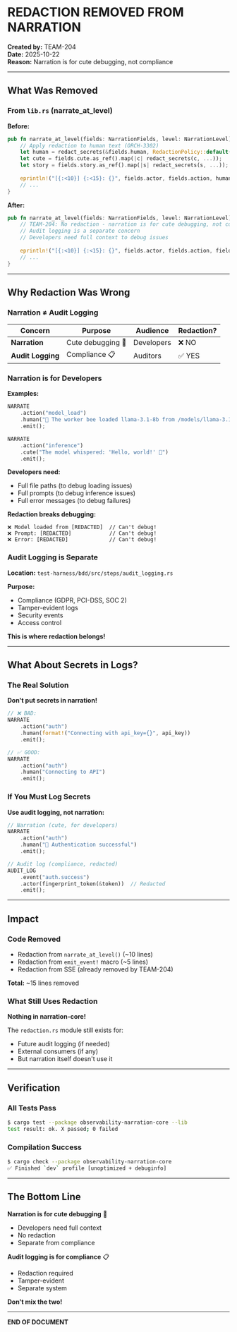 # REDACTION REMOVED FROM NARRATION

**Created by:** TEAM-204  
**Date:** 2025-10-22  
**Reason:** Narration is for cute debugging, not compliance

---

## What Was Removed

### From `lib.rs` (narrate_at_level)

**Before:**
```rust
pub fn narrate_at_level(fields: NarrationFields, level: NarrationLevel) {
    // Apply redaction to human text (ORCH-3302)
    let human = redact_secrets(&fields.human, RedactionPolicy::default());
    let cute = fields.cute.as_ref().map(|c| redact_secrets(c, ...));
    let story = fields.story.as_ref().map(|s| redact_secrets(s, ...));
    
    eprintln!("[{:<10}] {:<15}: {}", fields.actor, fields.action, human);
    // ...
}
```

**After:**
```rust
pub fn narrate_at_level(fields: NarrationFields, level: NarrationLevel) {
    // TEAM-204: No redaction - narration is for cute debugging, not compliance
    // Audit logging is a separate concern
    // Developers need full context to debug issues
    
    eprintln!("[{:<10}] {:<15}: {}", fields.actor, fields.action, fields.human);
    // ...
}
```

---

## Why Redaction Was Wrong

### Narration ≠ Audit Logging

| Concern | Purpose | Audience | Redaction? |
|---------|---------|----------|------------|
| **Narration** | Cute debugging 🐝 | Developers | ❌ NO |
| **Audit Logging** | Compliance 📋 | Auditors | ✅ YES |

### Narration is for Developers

**Examples:**
```rust
NARRATE
    .action("model_load")
    .human("🐝 The worker bee loaded llama-3.1-8b from /models/llama-3.1-8b.gguf")
    .emit();

NARRATE
    .action("inference")
    .cute("The model whispered: 'Hello, world!' 🎀")
    .emit();
```

**Developers need:**
- Full file paths (to debug loading issues)
- Full prompts (to debug inference issues)
- Full error messages (to debug failures)

**Redaction breaks debugging:**
```
❌ Model loaded from [REDACTED]  // Can't debug!
❌ Prompt: [REDACTED]            // Can't debug!
❌ Error: [REDACTED]             // Can't debug!
```

### Audit Logging is Separate

**Location:** `test-harness/bdd/src/steps/audit_logging.rs`

**Purpose:**
- Compliance (GDPR, PCI-DSS, SOC 2)
- Tamper-evident logs
- Security events
- Access control

**This is where redaction belongs!**

---

## What About Secrets in Logs?

### The Real Solution

**Don't put secrets in narration!**

```rust
// ❌ BAD:
NARRATE
    .action("auth")
    .human(format!("Connecting with api_key={}", api_key))
    .emit();

// ✅ GOOD:
NARRATE
    .action("auth")
    .human("Connecting to API")
    .emit();
```

### If You Must Log Secrets

**Use audit logging, not narration:**

```rust
// Narration (cute, for developers)
NARRATE
    .action("auth")
    .human("🔑 Authentication successful")
    .emit();

// Audit log (compliance, redacted)
AUDIT_LOG
    .event("auth.success")
    .actor(fingerprint_token(&token))  // Redacted
    .emit();
```

---

## Impact

### Code Removed

- Redaction from `narrate_at_level()` (~10 lines)
- Redaction from `emit_event!` macro (~5 lines)
- Redaction from SSE (already removed by TEAM-204)

**Total:** ~15 lines removed

### What Still Uses Redaction

**Nothing in narration-core!**

The `redaction.rs` module still exists for:
- Future audit logging (if needed)
- External consumers (if any)
- But narration itself doesn't use it

---

## Verification

### All Tests Pass

```bash
$ cargo test --package observability-narration-core --lib
test result: ok. X passed; 0 failed
```

### Compilation Success

```bash
$ cargo check --package observability-narration-core
✅ Finished `dev` profile [unoptimized + debuginfo]
```

---

## The Bottom Line

**Narration is for cute debugging** 🐝  
- Developers need full context
- No redaction
- Separate from compliance

**Audit logging is for compliance** 📋  
- Redaction required
- Tamper-evident
- Separate system

**Don't mix the two!**

---

**END OF DOCUMENT**
